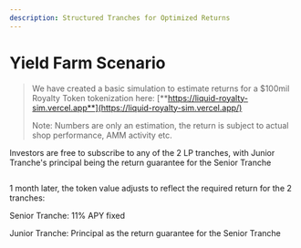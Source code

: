 ```yaml
---
description: Structured Tranches for Optimized Returns
---
```


# Yield Farm Scenario

> We have created a basic simulation to estimate returns for a $100mil Royalty Token tokenization here: [**https://liquid-royalty-sim.vercel.app**](https://liquid-royalty-sim.vercel.app/)
>
> Note: Numbers are only an estimation, the return is subject to actual shop performance, AMM activity etc.

Investors are free to subscribe to any of the 2 LP tranches, with Junior Tranche's principal being the return guarantee for the Senior Tranche

<figure><img src="../.gitbook/assets/Screenshot 2025-02-11 at 10.12.42 AM.png" alt=""><figcaption></figcaption></figure>

1 month later, the token value adjusts to reflect the required return for the 2 tranches:

Senior Tranche: 11% APY fixed

Junior Tranche: Principal as the return guarantee for the Senior Tranche

<figure><img src="../.gitbook/assets/Screenshot 2025-02-11 at 10.22.29 AM (1).png" alt=""><figcaption></figcaption></figure>
